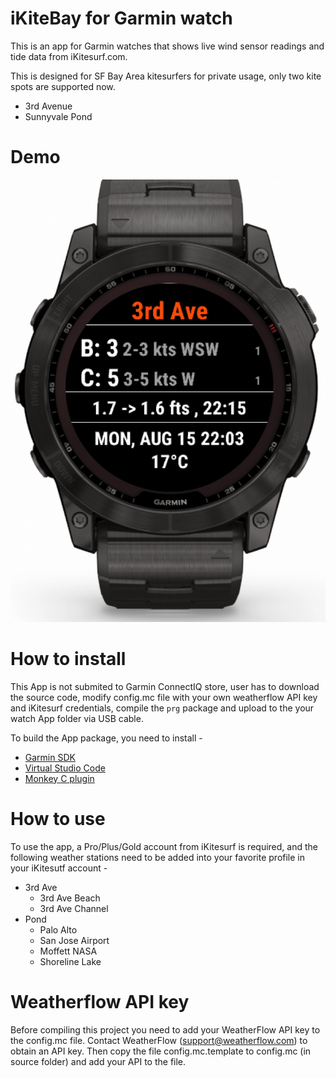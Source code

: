 # iKiteBay for Garmin watch
This is an app for Garmin watches that shows live wind sensor readings and tide data from iKitesurf.com. 

This is designed for SF Bay Area kitesurfers for private usage, only two kite spots are supported now.

- 3rd Avenue
- Sunnyvale Pond

# Demo

![](https://github.com/pekdz/iKiteBay-Garmin-App/raw/master/resources/images/demo.gif)

# How to install

This App is not submited to Garmin ConnectIQ store, user has to download the source code, modify config.mc file with your own weatherflow API key and iKitesurf credentials, compile the `prg` package and upload to the your watch App folder via USB cable.

To build the App package, you need to install - 
- [Garmin SDK](https://developer.garmin.com/connect-iq/sdk/)
- [Virtual Studio Code](https://code.visualstudio.com/download)
- [Monkey C plugin](https://marketplace.visualstudio.com/items?itemName=garmin.monkey-c)

# How to use

To use the app, a Pro/Plus/Gold account from iKitesurf is required, and the following weather stations need to be added into your favorite profile in your iKitesutf account - 

- 3rd Ave
  - 3rd Ave Beach
  - 3rd Ave Channel
- Pond
  - Palo Alto
  - San Jose Airport
  - Moffett NASA
  - Shoreline Lake

# Weatherflow API key
Before compiling this project you need to add your WeatherFlow API key to the config.mc file.
Contact WeatherFlow (support@weatherflow.com) to obtain an API key.
Then copy the file config.mc.template to config.mc (in source folder) and add your API to the file.
